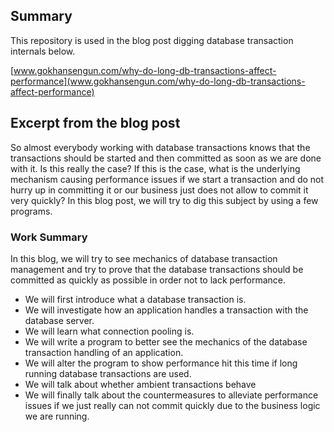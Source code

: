 ## Summary

This repository is used in the blog post digging database transaction internals below.

[www.gokhansengun.com/why-do-long-db-transactions-affect-performance](www.gokhansengun.com/why-do-long-db-transactions-affect-performance)

## Excerpt from the blog post

So almost everybody working with database transactions knows that the transactions should be started and then committed as soon as we are done with it. Is this really the case? If this is the case, what is the underlying mechanism causing performance issues if we start a transaction and do not hurry up in committing it or our business just does not allow to commit it very quickly? In this blog post, we will try to dig this subject by using a few programs.

### Work Summary

In this blog, we will try to see mechanics of database transaction management and try to prove that the database transactions should be committed as quickly as possible in order not to lack performance. 

* We will first introduce what a database transaction is.
* We will investigate how an application handles a transaction with the database server.
* We will learn what connection pooling is.
* We will write a program to better see the mechanics of the database transaction handling of an application.
* We will alter the program to show performance hit this time if long running database transactions are used.
* We will talk about whether ambient transactions behave
* We will finally talk about the countermeasures to alleviate performance issues if we just really can not commit quickly due to the business logic we are running. 
